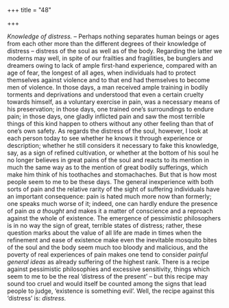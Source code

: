 +++
title = "48"

+++

*Knowledge of distress.* – Perhaps nothing separates human beings or ages from each other more than the different degrees of their knowledge of distress – distress of the soul as well as of the body. Regarding the latter we moderns may well, in spite of our frailties and fragilities, be bunglers and dreamers owing to lack of ample first-hand experience, compared with an age of fear, the longest of all ages, when individuals had to protect themselves against violence and to that end had themselves to become men of violence. In those days, a man received ample training in bodily torments and deprivations and understood that even a certain cruelty towards himself, as a voluntary exercise in pain, was a necessary means of his preservation; in those days, one trained one’s surroundings to endure pain; in those days, one gladly inflicted pain and saw the most terrible things of this kind happen to others without any other feeling than that of one’s own safety. As regards the distress of the soul, however, I look at each person today to see whether he knows it through experience or description; whether he still considers it necessary to fake this knowledge, say, as a sign of refined cultivation, or whether at the bottom of his soul he no longer believes in great pains of the soul and reacts to its mention in much the same way as to the mention of great bodily sufferings, which make him think of his toothaches and stomachaches. But that is how most people seem to me to be these days. The general inexperience with both sorts of pain and the relative rarity of the sight of suffering individuals have an important consequence: pain is hated much more now than formerly; one speaks much worse of it; indeed, one can hardly endure the presence of pain *as a thought* and makes it a matter of conscience and a reproach against the whole of existence. The emergence of pessimistic philosophers is in no way the sign of great, terrible states of distress; rather, these question marks about the value of all life are made in times when the refinement and ease of existence make even the inevitable mosquito bites of the soul and the body seem much too bloody and malicious, and the poverty of real experiences of pain makes one tend to consider *painful general ideas* as already suffering of the highest rank. There is a recipe against pessimistic philosophies and excessive sensitivity, things which seem to me to be the real ‘distress of the present’ – but this recipe may sound too cruel and would itself be counted among the signs that lead people to judge, ‘existence is something evil’. Well, the recipe against this ‘distress’ is: *distress.*


